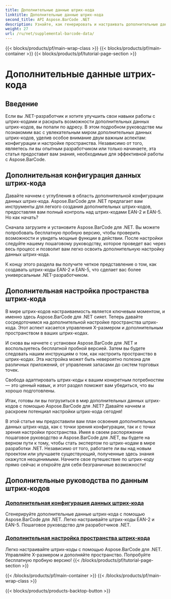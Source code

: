 ```yaml
---
title: Дополнительные данные штрих-кода
linktitle: Дополнительные данные штрих-кода
second_title: API Aspose.BarCode .NET
description: Узнайте, как генерировать и настраивать дополнительные данные штрих-кода с помощью Aspose.BarCode для .NET, с помощью наших пошаговых руководств. Совершенствуйте свои навыки работы со штрих-кодом сегодня!
weight: 27
url: /ru/net/supplemental-barcode-data/
---
```


{{< blocks/products/pf/main-wrap-class >}}
{{< blocks/products/pf/main-container >}}
{{< blocks/products/pf/tutorial-page-section >}}

# Дополнительные данные штрих-кода


## Введение

Если вы .NET-разработчик и хотите улучшить свои навыки работы с штрих-кодами и раскрыть возможности дополнительных данных штрих-кодов, вы попали по адресу. В этом подробном руководстве мы познакомим вас с увлекательным миром дополнительных данных штрих-кодов, уделив особое внимание двум важным аспектам: конфигурации и настройке пространства. Независимо от того, являетесь ли вы опытным разработчиком или только начинаете, эта статья предоставит вам знания, необходимые для эффективной работы с Aspose.BarCode.

## Дополнительная конфигурация данных штрих-кода

Давайте начнем с углубления в область дополнительной конфигурации данных штрих-кода. Aspose.BarCode для .NET предлагает вам инструменты для легкого создания дополнительных штрих-кодов, предоставляя вам полный контроль над штрих-кодами EAN-2 и EAN-5. Но как начать? 

Сначала загрузите и установите Aspose.BarCode для .NET. Вы можете попробовать бесплатную пробную версию, чтобы проверить возможности и увидеть мощные функции в действии. После настройки следуйте нашему пошаговому руководству, которое проведет вас через весь процесс и позволит вам легко освоить дополнительную настройку данных штрих-кода.

К концу этого раздела вы получите четкое представление о том, как создавать штрих-коды EAN-2 и EAN-5, что сделает вас более универсальным .NET-разработчиком.

## Дополнительная настройка пространства штрих-кода

В мире штрих-кодов настраиваемость является ключевым моментом, и именно здесь Aspose.BarCode для .NET сияет. Теперь давайте сосредоточимся на дополнительной настройке пространства штрих-кода. Этот аспект касается управления X-размером и дополнительным пространством в ваших штрих-кодах.

И снова вы начнете с установки Aspose.BarCode для .NET и воспользуетесь бесплатной пробной версией. Затем вы будете следовать нашим инструкциям о том, как настроить пространство в штрих-кодах. Эта настройка может быть невероятно полезна для различных приложений, от управления запасами до систем торговых точек.

Свобода адаптировать штрих-коды к вашим конкретным потребностям — это ценный навык, и этот раздел поможет вам убедиться, что вы хорошо подготовлены.

Итак, готовы ли вы погрузиться в мир дополнительных данных штрих-кодов с помощью Aspose.BarCode для .NET? Давайте начнем и раскроем потенциал настройки штрих-кода сегодня!

В этой статье мы предоставили вам план освоения дополнительных данных штрих-кода, как с точки зрения конфигурации, так и с точки зрения настройки пространства. Имея в своем распоряжении пошаговое руководство и Aspose.BarCode для .NET, вы будете на верном пути к тому, чтобы стать экспертом по штрих-кодам в мире разработки .NET. Независимо от того, работаете ли вы над новым проектом или улучшаете существующий, полученные здесь знания окажутся неоценимыми. Начните свое путешествие по штрих-коду прямо сейчас и откройте для себя безграничные возможности!

## Дополнительные руководства по данным штрих-кодов
### [Дополнительная конфигурация данных штрих-кода](./supplemental-barcode-data-configuration/)
Сгенерируйте дополнительные данные штрих-кода с помощью Aspose.BarCode для .NET. Легко настраивайте штрих-коды EAN-2 и EAN-5. Пошаговое руководство для разработчиков .NET.
### [Дополнительная настройка пространства штрих-кода](./supplemental-barcode-space-customization/)
Легко настраивайте штрих-коды с помощью Aspose.BarCode для .NET. Управляйте X-размером и дополняйте пространство. Попробуйте бесплатную пробную версию!
{{< /blocks/products/pf/tutorial-page-section >}}

{{< /blocks/products/pf/main-container >}}
{{< /blocks/products/pf/main-wrap-class >}}

{{< blocks/products/products-backtop-button >}}
